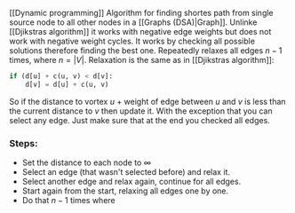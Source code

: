 [[Dynamic programming]] Algorithm for finding shortes path from single source node to all other nodes in a [[Graphs (DSA)|Graph]]. Unlinke [[Djikstras algorithm]] it works with negative edge weights but does not work with negative weight cycles. 
It works by checking all possible solutions therefore finding the best one. Repeatedly relaxes all edges $n-1$ times, where $n = |V|$.
Relaxation is the same as in [[Djikstras algorithm]]:
```python
if (d[u] + c(u, v) < d[v]:
    d[v] = d[u] + c(u, v)
```
So if the distance to vortex $u$ + weight of edge between $u$ and $v$ is less than the current distance to $v$ then update it. With the exception that you can select any edge. Just make sure that at the end you checked all edges.

### Steps:
- Set the distance to each node to $\infty$
- Select an edge (that wasn't selected before) and relax it.
- Select another edge and relax again, continue for all edges.
- Start again from the start, relaxing all edges one by one.
- Do that $n - 1$ times where 
